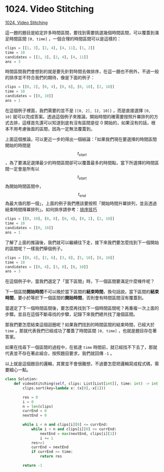 # 1024. Video Stitching

[1024. Video Stitching](https://leetcode.com/problems/video-stitching/)

這一題的題目是給定許多時間區間，要找到需要挑選幾個時間區間，可以覆蓋到滿足時間區間 `[0, time]` ，一個合理的時間區間可以是這樣的：

```python
clips = [[1, 3], [2, 4], [4, 11], [1, 2]]
time = 10
candidates = [[1, 3], [2, 4], [4, 11]]
ans = 3
```

時間區間我們會想到的就是要先針對時間去做排序，在這一題也不例外，不過一般的排序並不符合我們的期待，像是下面的例子：

```python
clips = [[0, 2], [0, 4], [0, 8], [0, 10], [2, 10]]
time = 10
candidates = [[0, 10]]
ans = 1
```

在這個例子裡面，我們需要的並不是 `[[0, 2], [2, 10]]` ，而是直接選擇 `[0, 10]` 就可以完成答案。透過這個例子來推論，開始時間的確需要按照升冪排列的方式去排，這樣首先還可以知道到底有沒有區間是從 0 開始的，如果沒有的話，根本不用考慮後面的區間，因為一定無法覆蓋到。

上面這個推論，可以更近一步的得出一個結論：「如果我們現在要選擇的時間區間開始的時間是 $$t_{start}$$ ，為了要滿足選擇最少的時間區間卻可以覆蓋最多的時間點，當下所選擇的時間區間一定會是所有以 $$t_{start}$$ 為開始時間區間中，  $$t_{end} $$為最大值的那一個」，上面的例子我們應該要按照「開始時間升冪排列，並且透過結束時間降冪排列」。如何排序請參考：[排序技巧](../../python-skills/sorting.md) 

```python
clips = [[0, 10], [0, 8], [0, 4], [0, 2], [2, 10]]
time = 10
candidates = [[0, 10]]
ans = 1
```

了解了上面的推論後，我們就可以繼續往下走，接下來我們要怎麼找到下一個開始的區間呢？一樣我們舉個例子。

```python
clips = [[0, 4], [2, 6], [3, 8], [5, 10], [8, 10]]
time = 10
candidates = [[0, 4], [3, 8], [8, 10]]
ans = 3
```

在這個例子中，當我們選定了「當下區間」時，下一個區間要滿足什麼條件呢？

下一個區間**開始時間**不可以晚於當下區間的**結束時間**，換句話說，當下區間的**結束時間**，要小於等於下一個區間的**開始時間**，否則會有時間區間沒有覆蓋到。

當選定了下一個時間區間後，要怎麼再找到下一個時間區間呢？再重複一次上面的步驟。並且在這個不斷尋找的步驟，記錄下來我們總共找了幾個區間。

那我們要怎麼結束這個迴圈呢？如果我們找到的時間區間的結束時間，已經大於 `time` ，那就代表我們已經成功了覆蓋了時間區間 `[0, time]` ，也就是題目存在著答案。

如果在找尋下一個區間的過程中，在抵達 `time` 時間前，就已經找不下去了，那就代表並不存在著此組合，按照題目要求，我們就回傳 `-1` 。

以上就是這個題目的邏輯，其實並不會很難想，不過要怎麼把邏輯寫成程式碼，需要細心一點。

```python
class Solution:
    def videoStitching(self, clips: List[List[int]], time: int) -> int:
        clips.sort(key=lambda x: (x[0],-x[1]))
        
        res = 0
        i = 0
        n = len(clips)
        currEnd = 0
        nextEnd = 0
        
        while i < n and clips[i][0] <= currEnd:
            while i < n and clips[i][0] <= currEnd:
                nextEnd = max(nextEnd, clips[i][1])
                i += 1
            res+=1
            currEnd = nextEnd
            if currEnd >= time:
                return res
            
        return -1
```

